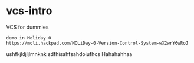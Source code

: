 # vcs-intro
VCS for dummies

	demo in Moliday 0
	https://moli.hackpad.com/MOLiDay-0-Version-Control-System-wX2wrY6wRoJ

ushfkjkljljlmnknk sdfhisahfsahdoiufhcs Hahahahhaa
